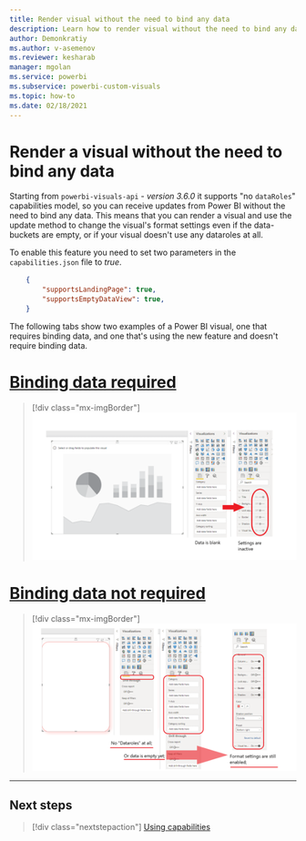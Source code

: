 ```yaml
---
title: Render visual without the need to bind any data
description: Learn how to render visual without the need to bind any data.
author: Demonkratiy
ms.author: v-asemenov
ms.reviewer: kesharab
manager: mgolan
ms.service: powerbi
ms.subservice: powerbi-custom-visuals
ms.topic: how-to
ms.date: 02/18/2021
---
```


# Render a visual without the need to bind any data

Starting from `powerbi-visuals-api` - *version 3.6.0* it supports "no ```dataRoles```" capabilities model, so you can receive updates from Power BI without the need to bind any data. 
This means that you can render a visual and use the update method to change the visual's format settings even if the data-buckets are empty, or if your visual doesn't use any dataroles at all.

To enable this feature you need to set two parameters in the `capabilities.json` file to *true*. 

```json
    {
        "supportsLandingPage": true,
        "supportsEmptyDataView": true,
    }
```

The following tabs show two examples of a Power BI visual, one that requires binding data, and one that's using the new feature and doesn't require binding data.

# [Binding data required](#tab/NoDataroles)
   

>[!div class="mx-imgBorder"]
>![Screenshot of the no-dataroles-support before API-2.6.0](media/no-dataroles-support/nodataroles1.png)


# [Binding data not required](#tab/NoDatarolesSupport) 

>[!div class="mx-imgBorder"]
>![Screenshot of the no-dataroles-support after API-2.6.0](media/no-dataroles-support/nodataroles2.png)

---

## Next steps

> [!div class="nextstepaction"]
> [Using capabilities](capabilities.md)